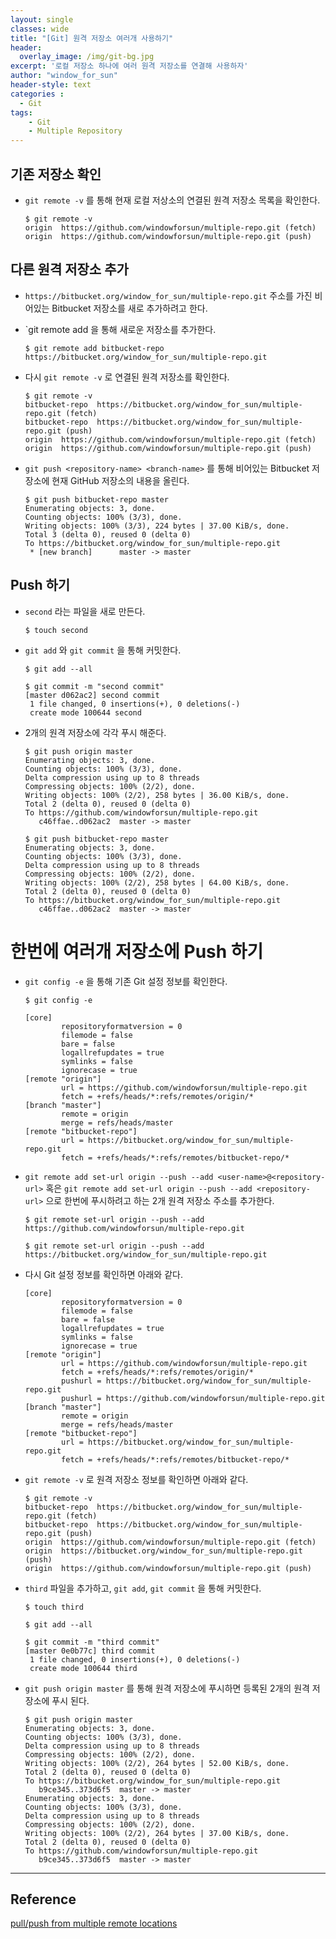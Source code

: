 ```yaml
--- 
layout: single
classes: wide
title: "[Git] 원격 저장소 여러개 사용하기"
header:
  overlay_image: /img/git-bg.jpg
excerpt: '로컬 저장소 하나에 여러 원격 저장소를 연결해 사용하자'
author: "window_for_sun"
header-style: text
categories :
  - Git
tags:
    - Git
    - Multiple Repository
---  
```


## 기존 저장소 확인
- `git remote -v` 를 통해 현재 로컬 저상소의 연결된 원격 저장소 목록을 확인한다.

	```
	$ git remote -v
	origin  https://github.com/windowforsun/multiple-repo.git (fetch)
	origin  https://github.com/windowforsun/multiple-repo.git (push)
	```  
	
## 다른 원격 저장소 추가
- `https://bitbucket.org/window_for_sun/multiple-repo.git` 주소를 가진 비어있는 Bitbucket 저장소를 새로 추가하려고 한다.
- `git remote add <repository-name> <repository-url> 을 통해 새로운 저장소를 추가한다.

	```
	$ git remote add bitbucket-repo https://bitbucket.org/window_for_sun/multiple-repo.git
	```  

- 다시 `git remote -v` 로 연결된 원격 저장소를 확인한다.

	```
	$ git remote -v
	bitbucket-repo  https://bitbucket.org/window_for_sun/multiple-repo.git (fetch)
	bitbucket-repo  https://bitbucket.org/window_for_sun/multiple-repo.git (push)
	origin  https://github.com/windowforsun/multiple-repo.git (fetch)
	origin  https://github.com/windowforsun/multiple-repo.git (push)
	```  

- `git push <repository-name> <branch-name>` 를 통해 비어있는 Bitbucket 저장소에 현재 GitHub 저장소의 내용을 올린다.

	```
	$ git push bitbucket-repo master
	Enumerating objects: 3, done.
	Counting objects: 100% (3/3), done.
	Writing objects: 100% (3/3), 224 bytes | 37.00 KiB/s, done.
	Total 3 (delta 0), reused 0 (delta 0)
	To https://bitbucket.org/window_for_sun/multiple-repo.git
	 * [new branch]      master -> master
	```  
	
## Push 하기
- `second` 라는 파일을 새로 만든다.

	```
	$ touch second
	```  
	
- `git add` 와 `git commit` 을 통해 커밋한다.
	
	```
	$ git add --all

	$ git commit -m "second commit"
	[master d062ac2] second commit
	 1 file changed, 0 insertions(+), 0 deletions(-)
	 create mode 100644 second
	```  
	
- 2개의 원격 저장소에 각각 푸시 해준다.

	```
	$ git push origin master
	Enumerating objects: 3, done.
	Counting objects: 100% (3/3), done.
	Delta compression using up to 8 threads
	Compressing objects: 100% (2/2), done.
	Writing objects: 100% (2/2), 258 bytes | 36.00 KiB/s, done.
	Total 2 (delta 0), reused 0 (delta 0)
	To https://github.com/windowforsun/multiple-repo.git
	   c46ffae..d062ac2  master -> master
	
	$ git push bitbucket-repo master
	Enumerating objects: 3, done.
	Counting objects: 100% (3/3), done.
	Delta compression using up to 8 threads
	Compressing objects: 100% (2/2), done.
	Writing objects: 100% (2/2), 258 bytes | 64.00 KiB/s, done.
	Total 2 (delta 0), reused 0 (delta 0)
	To https://bitbucket.org/window_for_sun/multiple-repo.git
	   c46ffae..d062ac2  master -> master
	```  
	
# 한번에 여러개 저장소에 Push 하기
- `git config -e` 을 통해 기존 Git 설정 정보를 확인한다.

	```
	$ git config -e
	
	[core]
	        repositoryformatversion = 0
	        filemode = false
	        bare = false
	        logallrefupdates = true
	        symlinks = false
	        ignorecase = true
	[remote "origin"]
	        url = https://github.com/windowforsun/multiple-repo.git
	        fetch = +refs/heads/*:refs/remotes/origin/*
	[branch "master"]
	        remote = origin
	        merge = refs/heads/master
	[remote "bitbucket-repo"]
	        url = https://bitbucket.org/window_for_sun/multiple-repo.git
	        fetch = +refs/heads/*:refs/remotes/bitbucket-repo/*
	
	```  
	
- `git remote add set-url origin --push --add <user-name>@<repository-url>` 혹은 `git remote add set-url origin --push --add <repository-url>` 으로 한번에 푸시하려고 하는 2개 원격 저장소 주소를 추가한다.

	```
	$ git remote set-url origin --push --add https://github.com/windowforsun/multiple-repo.git

	$ git remote set-url origin --push --add https://bitbucket.org/window_for_sun/multiple-repo.git
	```  
	
- 다시 Git 설정 정보를 확인하면 아래와 같다.

	```
	[core]
	        repositoryformatversion = 0
	        filemode = false
	        bare = false
	        logallrefupdates = true
	        symlinks = false
	        ignorecase = true
	[remote "origin"]
	        url = https://github.com/windowforsun/multiple-repo.git
	        fetch = +refs/heads/*:refs/remotes/origin/*
	        pushurl = https://bitbucket.org/window_for_sun/multiple-repo.git
	        pushurl = https://github.com/windowforsun/multiple-repo.git
	[branch "master"]
	        remote = origin
	        merge = refs/heads/master
	[remote "bitbucket-repo"]
	        url = https://bitbucket.org/window_for_sun/multiple-repo.git
	        fetch = +refs/heads/*:refs/remotes/bitbucket-repo/*
	```  
	
- `git remote -v` 로 원격 저장소 정보를 확인하면 아래와 같다.

	```
	$ git remote -v
	bitbucket-repo  https://bitbucket.org/window_for_sun/multiple-repo.git (fetch)
	bitbucket-repo  https://bitbucket.org/window_for_sun/multiple-repo.git (push)
	origin  https://github.com/windowforsun/multiple-repo.git (fetch)
	origin  https://bitbucket.org/window_for_sun/multiple-repo.git (push)
	origin  https://github.com/windowforsun/multiple-repo.git (push)
	```  
	
- `third` 파일을 추가하고, `git add`, `git commit` 을 통해 커밋한다.

	```
	$ touch third

	$ git add --all
	
	$ git commit -m "third commit"
	[master 0e0b77c] third commit
	 1 file changed, 0 insertions(+), 0 deletions(-)
	 create mode 100644 third
	```  
	
- `git push origin master` 를 통해 원격 저장소에 푸시하면 등록된 2개의 원격 저장소에 푸시 된다.

	```
	$ git push origin master
	Enumerating objects: 3, done.
	Counting objects: 100% (3/3), done.
	Delta compression using up to 8 threads
	Compressing objects: 100% (2/2), done.
	Writing objects: 100% (2/2), 264 bytes | 52.00 KiB/s, done.
	Total 2 (delta 0), reused 0 (delta 0)
	To https://bitbucket.org/window_for_sun/multiple-repo.git
	   b9ce345..373d6f5  master -> master
	Enumerating objects: 3, done.
	Counting objects: 100% (3/3), done.
	Delta compression using up to 8 threads
	Compressing objects: 100% (2/2), done.
	Writing objects: 100% (2/2), 264 bytes | 37.00 KiB/s, done.
	Total 2 (delta 0), reused 0 (delta 0)
	To https://github.com/windowforsun/multiple-repo.git
	   b9ce345..373d6f5  master -> master
	```  
	
---
 
## Reference
[pull/push from multiple remote locations](https://stackoverflow.com/questions/849308/pull-push-from-multiple-remote-locations/3195446#3195446)



